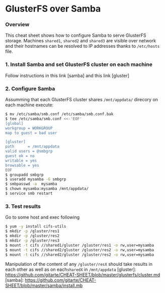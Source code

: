 # GlusterFS over Samba
### Overview
This cheat sheet shows how to configure Samba to serve GlusterFS storage. Machines ```shared1```, ```shared2``` and ```shared3``` are visible over network and their hostnames can be resolved to IP addresses thanks to ```/etc/hosts``` file.
### 1. Install Samba and set GlusterFS cluster on each machine
Follow instructions in this link [samba] and this link [gluster]
### 2. Configure Samba
Assumming that each GlusterFS cluster shares ```/mnt/appdata/``` direcory on each machine execute:
```sh
$ mv /etc/samba/smb.conf /etc/samba/smb.conf.bak
$ tee /etc/samba/smb.conf <<-'EOF'
[global]
workgroup = WORKGROUP
map to guest = bad user

[gluster]
path      = /mnt/appdata
valid users = @smbgrp
guest ok = no
writable = yes
browsable = yes
EOF
$ groupadd smbgrp
$ useradd mysamba -G smbgrp
$ smbpasswd -a  mysamba
$ chown mysamba:mysamba /mnt/appdata/
$ service smb restart
```
### 3. Test results
Go to some host and exec following
```sh
$ yum -y install cifs-utils
$ mkdir -p /gluster/res1
$ mkdir -p /gluster/res2
$ mkdir -p /gluster/res3
$ mount -t cifs //shared1/gluster /gluster/res1 -o rw,user=mysamba
$ mount -t cifs //shared2/gluster /gluster/res2 -o rw,user=mysamba
$ mount -t cifs //shared2/gluster /gluster/res2 -o rw,user=mysamba
```
Manipulation of the content of any ```/gluster/resX``` should take results in each other as well as on each```sharedX``` in ```/mnt/appdata``` 
[gluster]: <https://github.com/gitarte/CHEAT-SHEET/blob/master/glusterfs/cluster.md>
[samba]: <https://github.com/gitarte/CHEAT-SHEET/blob/master/samba/install.mb>
